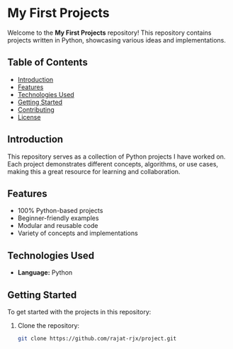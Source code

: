 # My First Projects

Welcome to the **My First Projects** repository! This repository contains projects written in Python, showcasing various ideas and implementations.

## Table of Contents

- [Introduction](#introduction)
- [Features](#features)
- [Technologies Used](#technologies-used)
- [Getting Started](#getting-started)
- [Contributing](#contributing)
- [License](#license)

## Introduction

This repository serves as a collection of Python projects I have worked on. Each project demonstrates different concepts, algorithms, or use cases, making this a great resource for learning and collaboration.

## Features

- 100% Python-based projects
- Beginner-friendly examples
- Modular and reusable code
- Variety of concepts and implementations

## Technologies Used

- **Language:** Python

## Getting Started

To get started with the projects in this repository:

1. Clone the repository:
   ```bash
   git clone https://github.com/rajat-rjx/project.git
